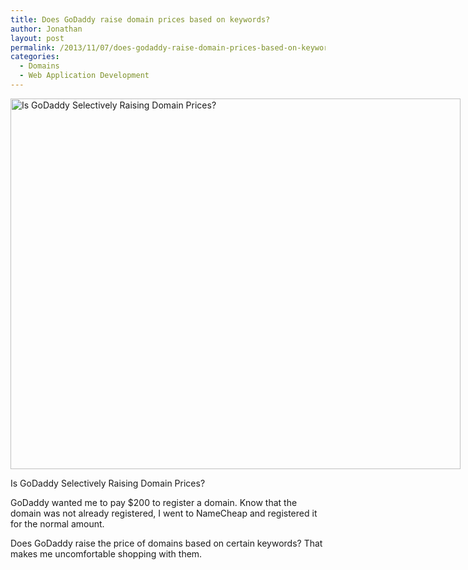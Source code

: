 ```yaml
---
title: Does GoDaddy raise domain prices based on keywords?
author: Jonathan
layout: post
permalink: /2013/11/07/does-godaddy-raise-domain-prices-based-on-keywords/
categories:
  - Domains
  - Web Application Development
---
```

<div id="attachment_347" class="wp-caption aligncenter" style="width: 730px">
  <a href="http://jonathanporta.com/wp-content/uploads/2013/11/godaddy-is-terrible.jpg"><img class=" wp-image-347 " alt="Is GoDaddy Selectively Raising Domain Prices?" src="http://jonathanporta.com/wp-content/uploads/2013/11/godaddy-is-terrible-1024x844.jpg" width="720" height="593" /></a><p class="wp-caption-text">
    Is GoDaddy Selectively Raising Domain Prices?
  </p>
</div>

GoDaddy wanted me to pay $200 to register a domain. Know that the domain was not already registered, I went to NameCheap and registered it for the normal amount.

Does GoDaddy raise the price of domains based on certain keywords? That makes me uncomfortable shopping with them.